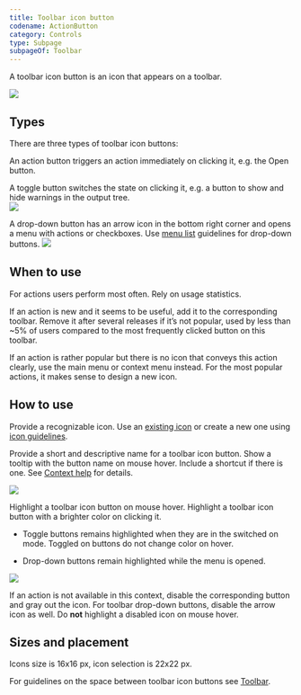 ```yaml
---
title: Toolbar icon button
codename: ActionButton
category: Controls
type: Subpage
subpageOf: Toolbar
---
```


A toolbar icon button is an icon that appears on a toolbar. 

![]({{site.baseurl}}/images/toolbar_button/example.png)



## Types
<p class="noanchor">There are three types of toolbar icon buttons:</p>

An action button triggers an action immediately on clicking it, e.g. the Open button.

A toggle button switches the state on clicking it, e.g. a button to show and hide warnings in the output tree.	
![]({{site.baseurl}}/images/toolbar_button/toggle.png)

A drop-down button has an arrow icon in the bottom right corner and opens a menu with actions or checkboxes. Use 
[menu list]({{site.baseurl}}/controls/menu_list) guidelines for drop-down buttons.
![]({{site.baseurl}}/images/toolbar_button/drop-down.png)


## When to use
For actions users perform most often. Rely on usage statistics. 

If an action is new and it seems to be useful, add it to the corresponding toolbar. Remove it after several releases if it’s not popular, used by less than ~5% of users compared to the most frequently clicked button on this toolbar.

If an action is rather popular but there is no icon that conveys this action clearly, use the main menu or context menu instead. For the most popular actions, it makes sense to design a new icon.


## How to use

Provide a recognizable icon. Use an [existing icon]({{site.baseurl}}/resources/icons_list) or create a new one using 
[icon guidelines]({{site.baseurl}}/principles/icons).

Provide a short and descriptive name for a toolbar icon button. Show a tooltip with the button name on mouse hover. 
Include a shortcut if there is one. See [Context help]({{site.baseurl}}/principles/context_help) for details.

![]({{site.baseurl}}/images/toolbar_button/tooltip.png)

Highlight a toolbar icon button on mouse hover. Highlight a toolbar icon button with a brighter color on clicking it.

* Toggle buttons remains highlighted when they are in the switched on mode. Toggled on buttons do not change color on
 hover.

* Drop-down buttons remain highlighted while the menu is opened.

![]({{site.baseurl}}/images/toolbar_button/states.png)

If an action is not available in this context, disable the corresponding button and gray out the icon. For toolbar drop-down buttons, disable the arrow icon as well. Do **not** highlight a disabled icon on mouse hover. 

## Sizes and placement

Icons size is 16x16 px, icon selection is 22x22 px.

For guidelines on the space between toolbar icon buttons see [Toolbar]({{site.baseurl}}/controls/toolbar).

<!--
## Style

<table>
 <col width="50%">
 <tr class="table-line">
     <td> Hovered </td>
     <td> ActionButton.hoverBackground<br/>
          ActionButton.hoverBorderColor
     </td>
 </tr>
 <tr class="table-line">
     <td> Background </td>
     <td> ActionButton.pressedBackground<br/>
          ActionButton.pressedBorderColor
     </td>
 </tr>
</table>
-->